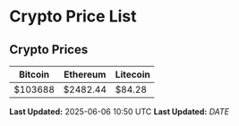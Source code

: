 # Crypto Price List

## Crypto Prices
| Bitcoin | Ethereum | Litecoin |
| ------- | -------- | -------- |
| $103688 | $2482.44 | $84.28 |
**Last Updated:** 2025-06-06 10:50 UTC
**Last Updated:** $DATE$
